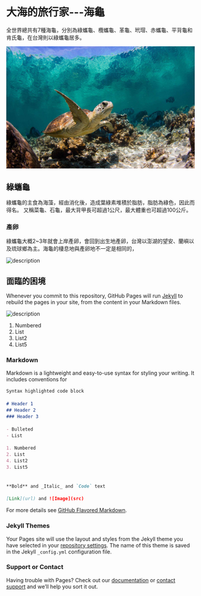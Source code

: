# 大海的旅行家---海龜

全世界總共有7種海龜，分別為綠蠵龜、欖蠵龜、革龜、玳瑁、赤蠵龜、平背龜和肯氏龜，在台灣則以綠蠵龜居多。

![description](https://raw.githubusercontent.com/Natalieeeee/Natalieeeee.github.io/master/img/%E6%B5%B7%E9%BE%9C.jpg)


## 綠蠵龜

綠蠵龜的主食為海藻，經由消化後，造成葉綠素堆積於脂肪，脂肪為綠色，因此而得名。
又稱菜龜、石龜，最大背甲長可超過1公尺，最大體重也可超過100公斤。

### 產卵
綠蠵龜大概2~3年就會上岸產卵，會回到出生地產卵，台灣以澎湖的望安、蘭嶼以及琉球鄉為主。海龜的棲息地與產卵地不一定是相同的，

![description](https://github.com/Natalieeeee/Natalieeeee.github.io/raw/master/img/DSC_0094.JPG)


## 面臨的困境
Whenever you commit to this repository, GitHub Pages will run [Jekyll](https://jekyllrb.com/) to rebuild the pages in your site, from the content in your Markdown files.

![description](https://github.com/Natalieeeee/Natalieeeee.github.io/raw/master/img/DSC06567.JPG)

1. Numbered
2. List
4. List2
3. List5


### Markdown

Markdown is a lightweight and easy-to-use syntax for styling your writing. It includes conventions for

```markdown
Syntax highlighted code block

# Header 1
## Header 2
### Header 3

- Bulleted
- List

1. Numbered
2. List
4. List2
3. List5


**Bold** and _Italic_ and `Code` text

[Link](url) and ![Image](src)
```

For more details see [GitHub Flavored Markdown](https://guides.github.com/features/mastering-markdown/).

### Jekyll Themes

Your Pages site will use the layout and styles from the Jekyll theme you have selected in your [repository settings](https://github.com/Natalieeeee/Natalieeeee.github.io/settings). The name of this theme is saved in the Jekyll `_config.yml` configuration file.

### Support or Contact

Having trouble with Pages? Check out our [documentation](https://help.github.com/categories/github-pages-basics/) or [contact support](https://github.com/contact) and we’ll help you sort it out.
